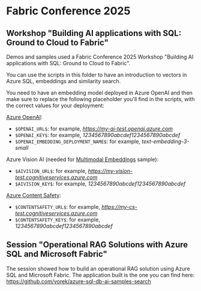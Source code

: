 # Fabric Conference 2025

## Workshop "Building AI applications with SQL: Ground to Cloud to Fabric"

Demos and samples used a Fabric Conference 2025 Workshop "Building AI applications with SQL: Ground to Cloud to Fabric".

You can use the scripts in this folder to have an introduction to vectors in Azure SQL, embeddings and similarity search.

You need to have an embedding model deployed in Azure OpenAI and then make sure to replace the following placeholder you'll find in the scripts, with the correct values for your deployment:

[Azure OpenAI](https://learn.microsoft.com/en-us/azure/ai-services/openai/):

- `$OPENAI_URL$`: for example, *https://my-ai-test.openai.azure.com*
- `$OPENAI_KEY$`: for example, *1234567890abcdef1234567890abcdef*
- `$OPENAI_EMBEDDING_DEPLOYMENT_NAME$`: for example, *text-embedding-3-small*

Azure Vision AI (needed for [Multimodal Embeddings](https://learn.microsoft.com/azure/ai-services/computer-vision/how-to/image-retrieval?tabs=csharp) sample):

- `$AIVISION_URL$`: for example, *https://my-vision-test.cognitiveservices.azure.com*
- `$AIVISION_KEY$`: for example, *1234567890abcdef1234567890abcdef*

[Azure Content Safety](https://learn.microsoft.com/en-us/azure/ai-services/content-safety/overview):

- `$CONTENTSAFETY_URL$`: for example, *https://my-cs-test.cognitiveservices.azure.com*
- `$CONTENTSAFETY_KEY$`: for example, *1234567890abcdef1234567890abcdef*

## Session "Operational RAG Solutions with Azure SQL and Microsoft Fabric"

The session showed how to build an operational RAG solution using Azure SQL and Microsoft Fabric. The application built is the one you can find here: https://github.com/yorek/azure-sql-db-ai-samples-search